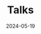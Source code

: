 ---
title: 'Talks'
date: 2024-05-19
type: landing # This makes it a standalone landing page

design:
  # Section spacing
  spacing: '5rem'

# Page sections
sections:
  - block: collection
    id: talks_list # Give it an ID to reference if needed
    content:
      title: My Recent Talks
      text: Here are some of the talks I have given so far, showcasing my research.
      # Configure the collection to pull content of type 'talk'
      page_type: talk # <--- THIS IS THE KEY CHANGE
      count: 10 # Number of talks to display, e.g., 10 or 0 for all
      # filter_default: 0 # Optionally, if you want to filter by tags/categories
      # filter_button:  # You can add filter buttons if you want
      #  - name: All
      #    tag: '*'
      #  - name: Specific Tag
      #    tag: 'my_tag'

    design:
      columns: '1' # How many columns to display the talks (e.g., '1', '2')
      view: list # How to display each talk (e.g., 'list', 'compact', 'card')
      # You can customize the view further based on your theme's options
      # For a "talk" type, a 'list' view is often good.
---
